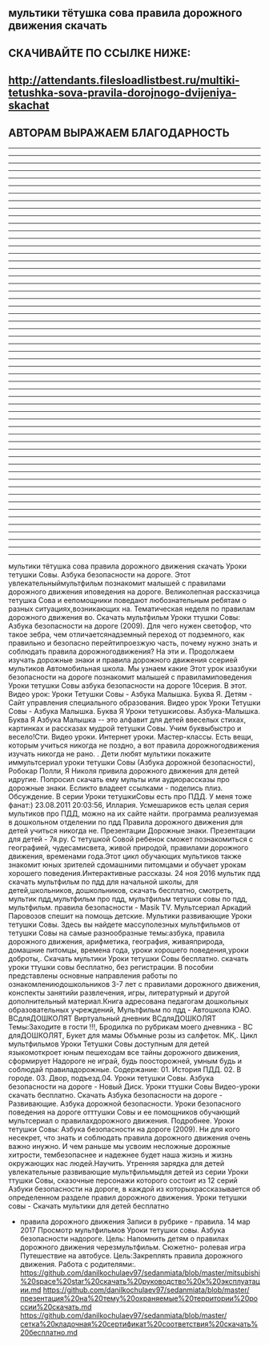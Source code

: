 мультики тётушка сова правила дорожного движения скачать
--------------------------------------------------
СКАЧИВАЙТЕ ПО ССЫЛКЕ НИЖЕ:
--------------------------------------------------
http://attendants.filesloadlistbest.ru/multiki-tetushka-sova-pravila-dorojnogo-dvijeniya-skachat
--------------------------------------------------
АВТОРАМ ВЫРАЖАЕМ БЛАГОДАРНОСТЬ
--------------------------------------------------
--------------------------------------------------
--------------------------------------------------
--------------------------------------------------
--------------------------------------------------
--------------------------------------------------
--------------------------------------------------
--------------------------------------------------
--------------------------------------------------
--------------------------------------------------
--------------------------------------------------
--------------------------------------------------
--------------------------------------------------
--------------------------------------------------
--------------------------------------------------
--------------------------------------------------
--------------------------------------------------
--------------------------------------------------
--------------------------------------------------
--------------------------------------------------
--------------------------------------------------
--------------------------------------------------
--------------------------------------------------
--------------------------------------------------
--------------------------------------------------
--------------------------------------------------
--------------------------------------------------
--------------------------------------------------
--------------------------------------------------
--------------------------------------------------
--------------------------------------------------
--------------------------------------------------
--------------------------------------------------
--------------------------------------------------
--------------------------------------------------
--------------------------------------------------
--------------------------------------------------
--------------------------------------------------
--------------------------------------------------
--------------------------------------------------
--------------------------------------------------
--------------------------------------------------
--------------------------------------------------
--------------------------------------------------
--------------------------------------------------
--------------------------------------------------
--------------------------------------------------
--------------------------------------------------
--------------------------------------------------
--------------------------------------------------
--------------------------------------------------
--------------------------------------------------
--------------------------------------------------
--------------------------------------------------
--------------------------------------------------
--------------------------------------------------
мультики тётушка сова правила дорожного движения скачать Уроки тетушки Совы. Азбука безопасности на дороге. Этот увлекательныймультфильм познакомит малышей с правилами дорожного движения иповедения на дороге. Великолепная рассказчица тетушка Сова и еепомощники поведают любознательным ребятам о разных ситуациях,возникающих на. Тематическая неделя по правилам дорожного движения во. Скачать мультфильм Уроки ттушки Совы: Азбука безопасности на дороге (2009). Для чего нужен светофор, что такое зебра, чем отличаетсянадземный переход от подземного, как правильно и безопасно перейтипроезжую часть, почему нужно знать и соблюдать правила дорожногодвижения? На эти и. Продолжаем изучать дорожные знаки и правила дорожного движения ссерией мультиков Автомобильная школа. Мы узнаем какие  Этот урок изазбуки безопасности на дороге познакомит малышей с правиламиповедения   Уроки тетушки Совы  азбука безопасности на дороге 10серия. В этот. Видео урок: Уроки Тетушки Совы - Азбука Малышка. Буква Я. Детям - Сайт управления специального образования. Видео урок Уроки Тетушки Совы - Азбука Малышка. Буква Я Уроки тетушкисовы. Азбука-Малышка. Буква Я Азбука Малышка -- это алфавит для детей ввеселых стихах, картинках и рассказах мудрой тетушки Совы. Учим буквыбыстро и весело!Сти. Видео уроки. Интернет уроки. Мастер-классы. Есть вещи, которым учиться никогда не поздно, а вот правила дорожногодвижения изучать никогда не рано. . Дети любят мультики  покажите иммультсериал уроки тетушки Совы (Азбука дорожной безопасности), Робокар Полли, Я Николя  привила дорожного движения для детей идругие. Попросил скачать ему мульты или аудиорассказы про дорожные знаки. Есликто владеет ссылками - поделись плиз. Обсуждение. В серии Уроки тетушкиСовы есть про ПДД. У меня тоже фанат:) 23.08.2011 20:03:56, Иллария. Усмешариков есть целая серия мультиков про ПДД, можно на их сайте найти. программа реализуемая в дошкольном отделении по пдд
Правила дорожного движения для детей  учиться никогда не. Презентации Дорожные знаки. Презентации для детей - 7я.ру. С тетушкой Совой ребенок сможет познакомиться с географией, чудесамисвета, живой природой, правилами дорожного движения, временами года.Этот цикл обучающих мультиков также знакомит юных зрителей сдомашними питомцами и обучает урокам хорошего поведения.Интерактивные рассказы. 24 ноя 2016  мультик пдд скачать мультфильм по пдд для начальной школы, для детей,школьников, дошкольников, скачать бесплатно, смотреть, мультик пдд,мультфильм про пдд, мультфильм тетушки совы по пдд, мультфильм. правила безопасности - Masik TV. Мультсериал Аркадий Паровозов спешит на помощь  детские. Мультики развивающие Уроки тетушки Совы. Здесь вы найдете массуполезных мультфильмов от тетушки Совы на самые разнообразные темы:азбука, правила дорожного движения, арифметика, география, живаяприрода, домашние питомцы, времена года, уроки хорошего поведения,уроки доброты,. Скачать мультики Уроки тетушки Совы бесплатно. скачать уроки ттушки совы бесплатно, без регистрации. В пособии представлены основные направления работы по ознакомлениюдошкольников 3-7 лет с правилами дорожного движения, конспекты занятийи развлечения, игры, литературный и другой дополнительный материал.Книга адресована педагогам дошкольных образовательных учреждений,
Мультфильм по пдд - Автошкола ЮАО. ВСдляДОШКОЛЯТ Виртуальный дневник ВСдляДОШКОЛЯТ Темы:Заходите в гости !!!, Бродилка по рубрикам моего дневника - ВС дляДОШКОЛЯТ, Букет для мамы Объмные розы из салфеток. МК,. Цикл мультфильмов Уроки Тетушки Совы доступным для детей языкомоткроет юным пешеходам все тайны дорожного движения, сформирует  Надороге не играй, будь поосторожней, умным будь и соблюдай правиладорожные. Содержание: 01. История ПДД. 02. В городе. 03. Двор, подъезд.04. Уроки тетушки Совы. Азбука безопасности на дороге - Новый Диск. Уроки ттушки Совы  Видео-уроки скачать бесплатно. Скачать Азбука безопасности на дороге - Развивающие. Азбука дорожной безопасности. Уроки безопасного поведения на дороге отттушки Совы и ее помощников  обучающий мультсериал о правилахдорожного движения. Подробнее. Уроки тетушки Совы: Азбука безопасности на дороге (2009). Ни для кого несекрет, что знать и соблюдать правила дорожного движения очень важно инужно. И чем раньше мы усвоим несложные дорожные хитрости, тембезопаснее и надежнее будет наша жизнь и жизнь окружающих нас людей.Научить. Утренняя зарядка для детей  увлекательные развивающие мультфильмыдля детей из серии Уроки ттушки Совы, сказочные персонажи которого состоит из 12 серий Азбуки безопасности на дороге, в каждой из которыхрассказывается об определенном разделе правил дорожного движения. Уроки тетушки совы - Скачать мультики для детей бесплатно
- правила дорожного движения  Записи в рубрике - правила. 14 мар 2017  Просмотр мультфильмов Уроки тетушки совы. Азбука безопасности надороге. Цель: Напомнить детям о правилах дорожного движения черезмультфильм. Сюжетно- ролевая игра Путешествие на автобусе. Цель:Закреплять правила дорожного движения. Работа с родителями:.
https://github.com/danilkochulaev97/sedanmiata/blob/master/mitsubishi%20space%20star%20скачать%20руководство%20к%20эксплуатации.md
https://github.com/danilkochulaev97/sedanmiata/blob/master/презентация%20на%20тему%20охраняемые%20территории%20россии%20скачать.md
https://github.com/danilkochulaev97/sedanmiata/blob/master/сетка%20кладочная%20сертификат%20соответствия%20скачать%20бесплатно.md